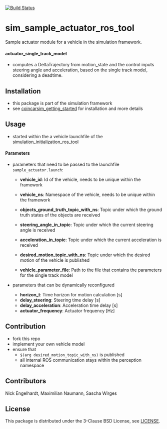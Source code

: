 [![Build Status](https://api.travis-ci.org/coincar-sim/sim_sample_actuator_ros_tool.svg)](https://travis-ci.org/coincar-sim/sim_sample_actuator_ros_tool)

# sim_sample_actuator_ros_tool
Sample actuator module for a vehicle in the simulation framework.

#### actuator_single_track_model
* computes a DeltaTrajectory from motion_state and the control inputs steering angle and acceleration, based on the single track model, considering a deadtime.

## Installation
* this package is part of the simulation framework
* see [coincarsim_getting_started](https://github.com/coincar-sim/coincarsim_getting_started) for installation and more details

## Usage
* started within the a vehicle launchfile of the simulation_initialization_ros_tool

#### Parameters
* parameters that need to be passed to the launchfile `sample_actuator.launch`:
  * **vehicle_id**: Id of the vehicle, needs to be unique within the framework
  * **vehicle_ns**: Namespace of the vehicle, needs to be unique within the framework

  * **objects_ground_truth_topic_with_ns**: Topic under which the ground truth states of the objects are received
  * **steering_angle_in_topic**: Topic under which the current steering angle is received
  * **acceleration_in_topic**: Topic under which the current acceleration is received
  * **desired_motion_topic_with_ns**: Topic under which the desired motion of the vehicle is published

  * **vehicle_parameter_file**: Path to the file that contains the parameters for the single track model

* parameters that can be dynamically reconfigured
  * **horizon_t**: Time horizon for motion calculation [s]
  * **delay_steering**: Steering time delay [s]
  * **delay_acceleration**: Acceleration time delay [s]
  * **actuator_frequency**: Actuator frequency [Hz]

## Contribution
* fork this repo
* implement your own vehicle model
* ensure that
  * `$(arg desired_motion_topic_with_ns)` is published
  * all internal ROS communication stays within the perception namespace

## Contributors
Nick Engelhardt, Maximilian Naumann, Sascha Wirges

## License
This package is distributed under the 3-Clause BSD License, see [LICENSE](LICENSE).
